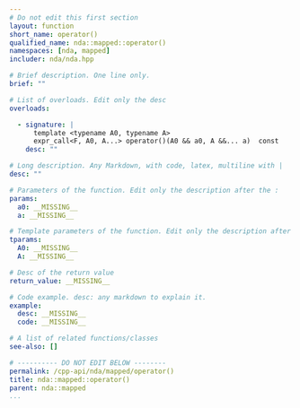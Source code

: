 ```yaml
---
# Do not edit this first section
layout: function
short_name: operator()
qualified_name: nda::mapped::operator()
namespaces: [nda, mapped]
includer: nda/nda.hpp

# Brief description. One line only.
brief: ""

# List of overloads. Edit only the desc
overloads:

  - signature: |
      template <typename A0, typename A>
      expr_call<F, A0, A...> operator()(A0 && a0, A &&... a)  const
    desc: ""

# Long description. Any Markdown, with code, latex, multiline with |
desc: ""

# Parameters of the function. Edit only the description after the :
params:
  a0: __MISSING__
  a: __MISSING__

# Template parameters of the function. Edit only the description after the :
tparams:
  A0: __MISSING__
  A: __MISSING__

# Desc of the return value
return_value: __MISSING__

# Code example. desc: any markdown to explain it.
example:
  desc: __MISSING__
  code: __MISSING__

# A list of related functions/classes
see-also: []

# ---------- DO NOT EDIT BELOW --------
permalink: /cpp-api/nda/mapped/operator()
title: nda::mapped::operator()
parent: nda::mapped
...
```


